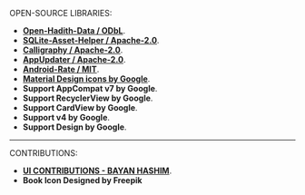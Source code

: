 OPEN-SOURCE LIBRARIES:

- [**Open-Hadith-Data / ODbL**](https://github.com/mhashim6/Open-Hadith-Data).
- [**SQLite-Asset-Helper / Apache-2.0**](https://github.com/jgilfelt/android-sqlite-asset-helper).
- [**Calligraphy / Apache-2.0**](https://github.com/chrisjenx/Calligraphy).
- [**AppUpdater / Apache-2.0**](https://github.com/javiersantos/AppUpdater).
- [**Android-Rate / MIT**](https://github.com/hotchemi/Android-Rate).
- [**Material Design icons by Google**](https://material.io/icons/).
- **Support AppCompat v7 by Google**.
- **Support RecyclerView by Google**.
- **Support CardView by Google**.
- **Support v4 by Google**.
- **Support Design by Google**.
-------
CONTRIBUTIONS:
- [**UI CONTRIBUTIONS - BAYAN HASHIM**](https://www.behance.net/bayan_hash3797).
- **Book Icon Designed by Freepik**
